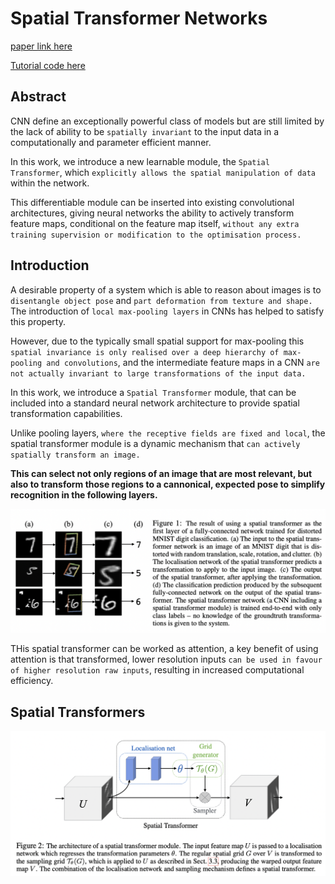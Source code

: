 
# Spatial Transformer Networks

[paper link here](https://arxiv.org/pdf/1506.02025.pdf)

[Tutorial code here](https://tutorials.pytorch.kr/intermediate/spatial_transformer_tutorial.html)

## Abstract

CNN define an exceptionally powerful class of models but are still limited by the lack of ability to be
`spatially invariant` to the input data in a computationally and parameter efficient manner.

In this work, we introduce a new learnable module, the `Spatial Transformer`, which `explicitly allows the
spatial manipulation of data` within the network.

This differentiable module can be inserted into existing convolutional architectures, giving neural
networks the ability to actively transform feature maps, conditional on the feature map itself,
`without any extra training supervision or modification to the optimisation process.`

## Introduction

A desirable property of a system which is able to reason about images is to `disentangle object pose` and `part deformation
from texture and shape.` The introduction of `local max-pooling layers` in CNNs has helped to satisfy this property.

However, due to the typically small spatial support for max-pooling this `spatial invariance is only realised over
a deep hierarchy of max-pooling and convolutions`, and the intermediate feature maps in a CNN `are not actually invariant
to large transformations of the input data.`

In this work, we introduce a `Spatial Transformer` module, that can be included into a standard neural network architecture
to provide spatial transformation capabilities.

Unlike pooling layers, `where the receptive fields are fixed and local`, the spatial transformer module is a dynamic mechanism
that `can actively spatially transform an image.`

**This can select not only regions of an image that are most relevant, but also to transform those regions to
a cannonical, expected pose to simplify recognition in the following layers.**

<img src="https://github.com/0nandon/2022_CVLAB_WINTER_STUDY/blob/main/photo/correspondence_2_1.png" width=700>

THis spatial transformer can be worked as attention, a key benefit of using attention is that transformed, lower resolution
inputs `can be used in favour of higher resolution raw inputs`, resulting in increased computational efficiency.

## Spatial Transformers

<img src="https://github.com/0nandon/2022_CVLAB_WINTER_STUDY/blob/main/photo/correspondence_2_2.png" width=700>
